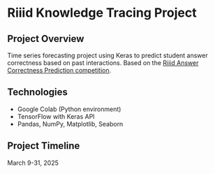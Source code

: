 # Riiid Knowledge Tracing Project

## Project Overview
Time series forecasting project using Keras to predict student answer correctness based on past interactions. Based on the [Riiid Answer Correctness Prediction competition](https://www.kaggle.com/competitions/riiid-test-answer-prediction).

## Technologies
- Google Colab (Python environment)
- TensorFlow with Keras API
- Pandas, NumPy, Matplotlib, Seaborn

## Project Timeline
March 9-31, 2025
